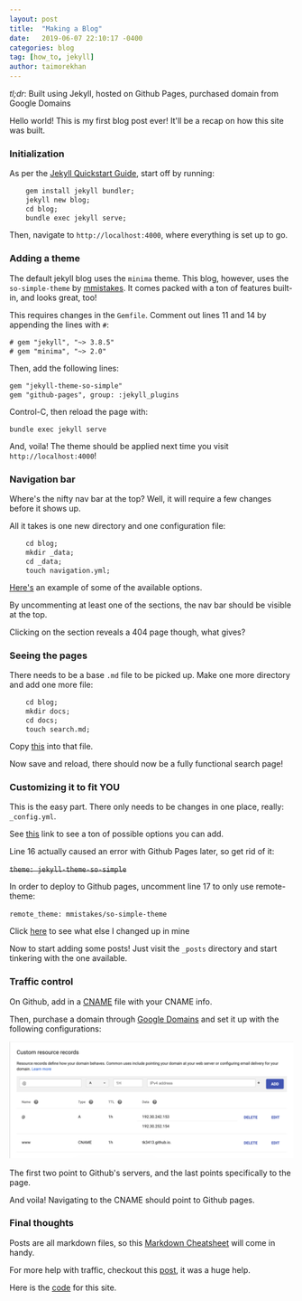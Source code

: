 ```yaml
---
layout: post
title:  "Making a Blog"
date:   2019-06-07 22:10:17 -0400
categories: blog
tag: [how_to, jekyll]
author: taimorekhan
---
```


*tl;dr*: Built using Jekyll, hosted on Github Pages, purchased domain from Google Domains

Hello world! This is my first blog post ever! It'll be a recap on how this site was built. 

### Initialization
As per the [Jekyll Quickstart Guide](https://jekyllrb.com/docs/), start off by running: 
```
    gem install jekyll bundler;
    jekyll new blog;
    cd blog;
    bundle exec jekyll serve;
```

Then, navigate to `http://localhost:4000`, where everything is set up to go.

### Adding a theme
The default jekyll blog uses the `minima` theme. This blog, however, uses the `so-simple-theme` by [mmistakes](https://github.com/mmistakes/so-simple-theme). It comes packed with a ton of features built-in, and looks great, too! 

This requires changes in the `Gemfile`. Comment out lines 11 and 14 by appending the lines with `#`:
```
# gem "jekyll", "~> 3.8.5"
# gem "minima", "~> 2.0"
```

Then, add the following lines: 
```
gem "jekyll-theme-so-simple"
gem "github-pages", group: :jekyll_plugins
```

Control-C, then reload the page with: 
```
bundle exec jekyll serve
```
And, voila! The theme should be applied next time you visit `http://localhost:4000`!

### Navigation bar
Where's the nifty nav bar at the top? Well, it will require a few changes before it shows up. 

All it takes is one new directory and one configuration file: 
```
    cd blog;
    mkdir _data;
    cd _data;
    touch navigation.yml;
```

[Here's](https://github.com/mmistakes/so-simple-theme/blob/master/_data/navigation.yml) an example of some of the available options.

By uncommenting at least one of the sections, the nav bar should be visible at the top.

Clicking on the section reveals a 404 page though, what gives?

### Seeing the pages
There needs to be a base `.md` file to be picked up. Make one more directory and add one more file:
```
    cd blog;
    mkdir docs;
    cd docs;
    touch search.md;
```

Copy [this](https://raw.githubusercontent.com/mmistakes/so-simple-theme/master/docs/search.md) into that file.

Now save and reload, there should now be a fully functional search page!

### Customizing it to fit YOU
This is the easy part. There only needs to be changes in one place, really: `_config.yml`. 

See [this](https://github.com/mmistakes/so-simple-theme/blob/master/_config.yml) link to see a ton of possible options you can add.

Line 16 actually caused an error with Github Pages later, so get rid of it:

~~`theme: jekyll-theme-so-simple`~~

In order to deploy to Github pages, uncomment line 17 to only use remote-theme:

`remote_theme: mmistakes/so-simple-theme`

Click [here](https://github.com/tk3413/tk3413.github.io/blob/master/_config.yml) to see what else I changed up in mine

Now to start adding some posts! Just visit the `_posts` directory and start tinkering with the one available. 

### Traffic control
On Github, add in a [CNAME](https://github.com/tk3413/tk3413.github.io/pull/2/files) file with your CNAME info.

Then, purchase a domain through [Google Domains](https://domains.google/#/) and set it up with the following configurations: 

![domain-info](/assets/images/google-domain-info.png)

The first two point to Github's servers, and the last points specifically to the page. 

And voila! Navigating to the CNAME should point to Github pages. 

### Final thoughts
Posts are all markdown files, so this [Markdown Cheatsheet](https://github.com/adam-p/markdown-here/wiki/Markdown-Cheatsheet) will come in handy.

For more help with traffic, checkout this [post](http://www.curtismlarson.com/blog/2015/04/12/github-pages-google-domains/), it was a huge help.

Here is the [code](https://github.com/tk3413/tk3413.github.io) for this site.